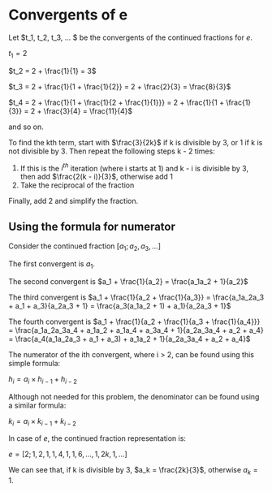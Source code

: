 # Convergents of e
Let $t_1, t_2, t_3, ... $ be the convergents of the continued fractions for $e$.

$t_1 = 2$

$t_2 = 2 + \frac{1}{1} = 3$

$t_3 = 2 + \frac{1}{1 + \frac{1}{2}} = 2 + \frac{2}{3} = \frac{8}{3}$

$t_4 = 2 + \frac{1}{1 + \frac{1}{2 + \frac{1}{1}}} = 2 + \frac{1}{1 + \frac{1}{3}} = 2 + \frac{3}{4} = \frac{11}{4}$

and so on.

To find the kth term, start with $\frac{3}{2k}$ if k is divisible by 3, or 1 if k is not divisible by 3. Then repeat the following steps k - 2 times:

1. If this is the $i^{th}$ iteration (where i starts at 1) and k - i is divisible by 3, then add $\frac{2(k - i)}{3}$, otherwise add 1
1. Take the reciprocal of the fraction

Finally, add 2 and simplify the fraction.

## Using the formula for numerator
Consider the continued fraction $[a_1; a_2, a_3, \dots]$

The first convergent is $a_1$.

The second convergent is $a_1 + \frac{1}{a_2} = \frac{a_1a_2 + 1}{a_2}$

The third convergent is $a_1 + \frac{1}{a_2 + \frac{1}{a_3}} = \frac{a_1a_2a_3 + a_1 + a_3}{a_2a_3 + 1} = \frac{a_3(a_1a_2 + 1) + a_1}{a_2a_3 + 1}$

The fourth convergent is $a_1 + \frac{1}{a_2 + \frac{1}{a_3 + \frac{1}{a_4}}} = \frac{a_1a_2a_3a_4 + a_1a_2 + a_1a_4 + a_3a_4 + 1}{a_2a_3a_4 + a_2 + a_4} = \frac{a_4(a_1a_2a_3 + a_1 + a_3) + a_1a_2 + 1}{a_2a_3a_4 + a_2 + a_4}$

The numerator of the ith convergent, where i > 2, can be found using this simple formula:

$h_i = a_i \times h_{i - 1} + h_{i - 2}$

Although not needed for this problem, the denominator can be found using a similar formula:

$k_i = a_i \times k_{i - 1} + k_{i - 2}$

In case of $e$, the continued fraction representation is:

$e = [2; 1, 2, 1, 1, 4, 1, 1, 6, \dots, 1, 2k, 1, \dots]$

We can see that, if k is divisible by 3, $a_k = \frac{2k}{3}$, otherwise $a_k = 1$.
